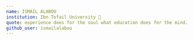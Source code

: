 ```yaml
---
name: ISMAIL ALABOU
institution: Ibn Tofail University 🚩
quote: experience does for the soul what education does for the mind.
github_user: ismailalabou
---
```

